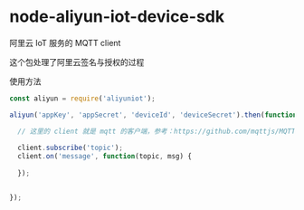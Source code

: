 # node-aliyun-iot-device-sdk

阿里云 IoT 服务的 MQTT client

这个包处理了阿里云签名与授权的过程

使用方法

```js
const aliyun = require('aliyuniot');

aliyun('appKey', 'appSecret', 'deviceId', 'deviceSecret').then(function(client) {

  // 这里的 client 就是 mqtt 的客户端，参考：https://github.com/mqttjs/MQTT.js
  
  client.subscribe('topic');
  client.on('message', function(topic, msg) {
  
  });


});
```
